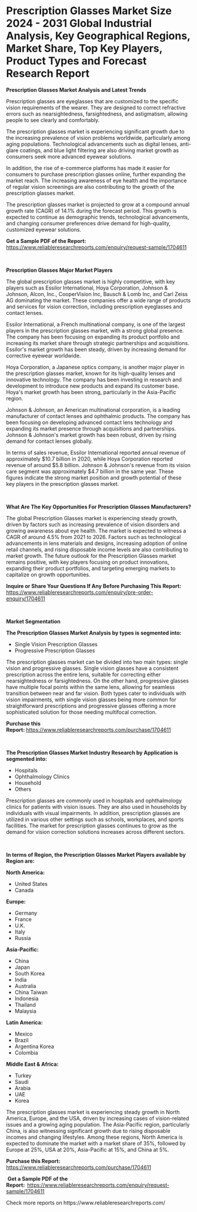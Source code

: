 <p><h1>Prescription Glasses Market Size 2024 - 2031 Global Industrial Analysis, Key Geographical Regions, Market Share, Top Key Players, Product Types and Forecast Research Report</h1></p><p><strong>Prescription Glasses Market Analysis and Latest Trends</strong></p>
<p><p>Prescription glasses are eyeglasses that are customized to the specific vision requirements of the wearer. They are designed to correct refractive errors such as nearsightedness, farsightedness, and astigmatism, allowing people to see clearly and comfortably.</p><p>The prescription glasses market is experiencing significant growth due to the increasing prevalence of vision problems worldwide, particularly among aging populations. Technological advancements such as digital lenses, anti-glare coatings, and blue light filtering are also driving market growth as consumers seek more advanced eyewear solutions.</p><p>In addition, the rise of e-commerce platforms has made it easier for consumers to purchase prescription glasses online, further expanding the market reach. The increasing awareness of eye health and the importance of regular vision screenings are also contributing to the growth of the prescription glasses market.</p><p>The prescription glasses market is projected to grow at a compound annual growth rate (CAGR) of 14.1% during the forecast period. This growth is expected to continue as demographic trends, technological advancements, and changing consumer preferences drive demand for high-quality, customized eyewear solutions.</p></p>
<p><strong>Get a Sample PDF of the Report:&nbsp;</strong> <a href="https://www.reliableresearchreports.com/enquiry/request-sample/1704611">https://www.reliableresearchreports.com/enquiry/request-sample/1704611</a></p>
<p>&nbsp;</p>
<p><strong>Prescription Glasses Major Market Players</strong></p>
<p><p>The global prescription glasses market is highly competitive, with key players such as Essilor International, Hoya Corporation, Johnson & Johnson, Alcon, Inc., CooperVision Inc, Bausch & Lomb Inc, and Carl Zeiss AG dominating the market. These companies offer a wide range of products and services for vision correction, including prescription eyeglasses and contact lenses.</p><p>Essilor International, a French multinational company, is one of the largest players in the prescription glasses market, with a strong global presence. The company has been focusing on expanding its product portfolio and increasing its market share through strategic partnerships and acquisitions. Essilor's market growth has been steady, driven by increasing demand for corrective eyewear worldwide.</p><p>Hoya Corporation, a Japanese optics company, is another major player in the prescription glasses market, known for its high-quality lenses and innovative technology. The company has been investing in research and development to introduce new products and expand its customer base. Hoya's market growth has been strong, particularly in the Asia-Pacific region.</p><p>Johnson & Johnson, an American multinational corporation, is a leading manufacturer of contact lenses and ophthalmic products. The company has been focusing on developing advanced contact lens technology and expanding its market presence through acquisitions and partnerships. Johnson & Johnson's market growth has been robust, driven by rising demand for contact lenses globally.</p><p>In terms of sales revenue, Essilor International reported annual revenue of approximately $10.7 billion in 2020, while Hoya Corporation reported revenue of around $5.8 billion. Johnson & Johnson's revenue from its vision care segment was approximately $4.7 billion in the same year. These figures indicate the strong market position and growth potential of these key players in the prescription glasses market.</p></p>
<p>&nbsp;</p>
<p><strong>What Are The Key Opportunities For Prescription Glasses Manufacturers?</strong></p>
<p><p>The global Prescription Glasses market is experiencing steady growth, driven by factors such as increasing prevalence of vision disorders and growing awareness about eye health. The market is expected to witness a CAGR of around 4.5% from 2021 to 2026. Factors such as technological advancements in lens materials and designs, increasing adoption of online retail channels, and rising disposable income levels are also contributing to market growth. The future outlook for the Prescription Glasses market remains positive, with key players focusing on product innovations, expanding their product portfolios, and targeting emerging markets to capitalize on growth opportunities.</p></p>
<p><strong>Inquire or Share Your Questions If Any Before Purchasing This Report:</strong> <a href="https://www.reliableresearchreports.com/enquiry/pre-order-enquiry/1704611">https://www.reliableresearchreports.com/enquiry/pre-order-enquiry/1704611</a></p>
<p>&nbsp;</p>
<p><strong>Market Segmentation</strong></p>
<p><strong>The Prescription Glasses Market Analysis by types is segmented into:</strong></p>
<p><ul><li>Single Vision Prescription Glasses</li><li>Progressive Prescription Glasses</li></ul></p>
<p><p>The prescription glasses market can be divided into two main types: single vision and progressive glasses. Single vision glasses have a consistent prescription across the entire lens, suitable for correcting either nearsightedness or farsightedness. On the other hand, progressive glasses have multiple focal points within the same lens, allowing for seamless transition between near and far vision. Both types cater to individuals with vision impairments, with single vision glasses being more common for straightforward prescriptions and progressive glasses offering a more sophisticated solution for those needing multifocal correction.</p></p>
<p><strong>Purchase this Report:&nbsp;</strong><a href="https://www.reliableresearchreports.com/purchase/1704611">https://www.reliableresearchreports.com/purchase/1704611</a></p>
<p>&nbsp;</p>
<p><strong>The Prescription Glasses Market Industry Research by Application is segmented into:</strong></p>
<p><ul><li>Hospitals</li><li>Ophthalmology Clinics</li><li>Household</li><li>Others</li></ul></p>
<p><p>Prescription glasses are commonly used in hospitals and ophthalmology clinics for patients with vision issues. They are also used in households by individuals with visual impairments. In addition, prescription glasses are utilized in various other settings such as schools, workplaces, and sports facilities. The market for prescription glasses continues to grow as the demand for vision correction solutions increases across different sectors.</p></p>
<p>&nbsp;</p>
<p><strong>In terms of Region, the Prescription Glasses Market Players available by Region are:</strong></p>
<p>
    <p> <strong> North America: </strong>
        <ul>
            <li>United States</li>
            <li>Canada</li>
        </ul>
        </p> 
    <p> <strong> Europe: </strong>
        <ul>
            <li>Germany</li>
            <li>France</li>
            <li>U.K.</li>
            <li>Italy</li>
            <li>Russia</li>
        </ul>
        </p> 
    <p> <strong> Asia-Pacific: </strong>
        <ul>
            <li>China</li>
            <li>Japan</li>
            <li>South Korea</li>
            <li>India</li>
            <li>Australia</li>
            <li>China Taiwan</li>
            <li>Indonesia</li>
            <li>Thailand</li>
            <li>Malaysia</li>
        </ul>
        </p> 
    <p> <strong> Latin America: </strong>
        <ul>
            <li>Mexico</li>
            <li>Brazil</li>
            <li>Argentina Korea</li>
            <li>Colombia</li>
        </ul>
        </p> 
    <p> <strong> Middle East & Africa: </strong>
        <ul>
            <li>Turkey</li>
            <li>Saudi</li>
            <li>Arabia</li>
            <li>UAE</li>
            <li>Korea</li>
        </ul>
    </p>
    </p>
<p><p>The prescription glasses market is experiencing steady growth in North America, Europe, and the USA, driven by increasing cases of vision-related issues and a growing aging population. The Asia-Pacific region, particularly China, is also witnessing significant growth due to rising disposable incomes and changing lifestyles. Among these regions, North America is expected to dominate the market with a market share of 35%, followed by Europe at 25%, USA at 20%, Asia-Pacific at 15%, and China at 5%.</p></p>
<p><strong>Purchase this Report: </strong><a href="https://www.reliableresearchreports.com/purchase/1704611">https://www.reliableresearchreports.com/purchase/1704611</a></p>
<p>&nbsp;<strong>Get a Sample PDF of the Report:&nbsp;&nbsp;</strong><a href="https://www.reliableresearchreports.com/enquiry/request-sample/1704611">https://www.reliableresearchreports.com/enquiry/request-sample/1704611</a></p>
<p><strong></strong></p>
<p>Check more reports on https://www.reliableresearchreports.com/</p>